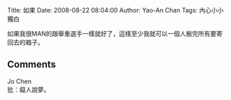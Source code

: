 Title: 如果
Date: 2008-08-22 08:04:00
Author: Yao-An Chan
Tags: 內心小小獨白


<div class='post'>
如果我很MAN的跟舉重選手一樣就好了，這樣至少我就可以一個人搬完所有要寄回去的箱子。</div>
<h2>Comments</h2>
<div class='comments'>
<div class='comment'>
<div class='author'>Jo Chen</div>
<div class='content'>
批：癡人說夢。</div>
</div>
</div>
